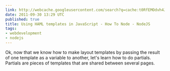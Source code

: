 ```yaml
---
link: http://webcache.googleusercontent.com/search?q=cache:t0RfEMOdvh4J:howtonode.org/haml-for-javascript+nodjs+render+html&cd=5&hl=en&ct=clnk&gl=us
date: 2011-09-30 13:29 UTC
published: true
title: Using HAML templates in JavaScript - How To Node - NodeJS
tags:
- webdevelopment
- nodejs
---
```


Ok, now that we know how to make layout templates by passing the result of one template as a variable to another, let's learn how to do partials. Partials are pieces of templates that are shared between several pages.
